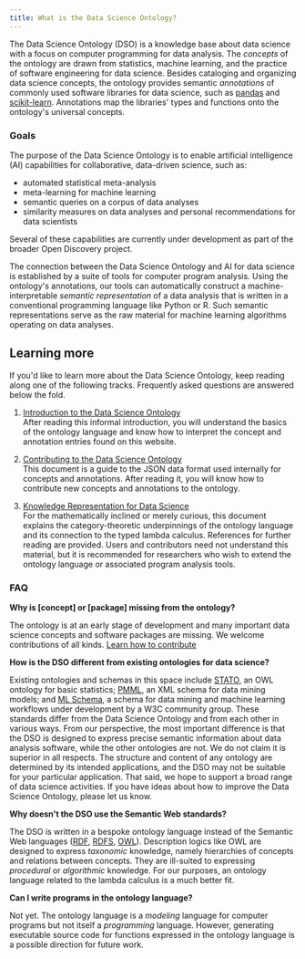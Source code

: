```yaml
---
title: What is the Data Science Ontology?
---
```


The Data Science Ontology (DSO) is a knowledge base about data science with a focus on computer programming for data analysis. The *concepts* of the ontology are drawn from statistics, machine learning, and the practice of software engineering for data science. Besides cataloging and organizing data science concepts, the ontology provides semantic *annotations* of commonly used software libraries for data science, such as [pandas](https://pandas.pydata.org/) and [scikit-learn](http://scikit-learn.org/). Annotations map the libraries' types and functions onto the ontology's universal concepts.

### Goals

The purpose of the Data Science Ontology is to enable artificial intelligence (AI) capabilities for collaborative, data-driven science, such as:

- automated statistical meta-analysis
- meta-learning for machine learning
- semantic queries on a corpus of data analyses
- similarity measures on data analyses and personal recommendations for data scientists

Several of these capabilities are currently under development as part of the broader Open Discovery project.

The connection between the Data Science Ontology and AI for data science is established by a suite of tools for computer program analysis. Using the ontology's annotations, our tools can automatically construct a machine-interpretable *semantic representation* of a data analysis that is written in a conventional programming language like Python or R. Such semantic representations serve as the raw material for machine learning algorithms operating on data analyses.

## Learning more

If you'd like to learn more about the Data Science Ontology, keep reading along one of the following tracks. Frequently asked questions are answered below the fold.

1. [Introduction to the Data Science Ontology](/page/intro)  
   After reading this informal introduction, you will understand the basics of the ontology language and know how to interpret the concept and annotation entries found on this website.

2. [Contributing to the Data Science Ontology](/page/contributing)  
   This document is a guide to the JSON data format used internally for concepts and annotations. After reading it, you will know how to contribute new concepts and annotations to the ontology.

3. [Knowledge Representation for Data Science](/page/math)  
   For the mathematically inclined or merely curious, this document explains the category-theoretic underpinnings of the ontology language and its connection to the typed lambda calculus. References for further reading are provided. Users and contributors need not understand this material, but it is recommended for researchers who wish to extend the ontology language or associated program analysis tools.

### FAQ

**Why is \[concept\] or \[package\] missing from the ontology?**

The ontology is at an early stage of development and many important data science concepts and software packages are missing. We welcome contributions of all kinds. [Learn how to contribute](/page/contributing)

**How is the DSO different from existing ontologies for data science?**

Existing ontologies and schemas in this space include [STATO](http://stato-ontology.org/), an OWL ontology for basic statistics; [PMML](http://dmg.org/pmml/v4-3/GeneralStructure.html), an XML schema for data mining models; and [ML Schema](https://www.w3.org/community/ml-schema/), a schema for data mining and machine learning workflows under development by a W3C community group. These standards differ from the Data Science Ontology and from each other in various ways. From our perspective, the most important difference is that the DSO is designed to express precise semantic information about data analysis software, while the other ontologies are not. We do not claim it is superior in all respects. The structure and content of any  ontology are determined by its intended applications, and the DSO may not be suitable for your particular application. That said, we hope to support a broad range of data science activities. If you have ideas about how to improve the Data Science Ontology, please let us know.

**Why doesn't the DSO use the Semantic Web standards?**

The DSO is written in a bespoke ontology language instead of the Semantic Web languages ([RDF](https://www.w3.org/TR/rdf11-primer/), [RDFS](https://www.w3.org/TR/rdf-schema/), [OWL](https://www.w3.org/TR/owl-primer/)). Description logics like OWL are designed to express *taxonomic* knowledge, namely hierarchies of concepts and relations between concepts. They are ill-suited to expressing *procedural* or *algorithmic* knowledge. For our purposes, an ontology language related to the lambda calculus is a much better fit.

**Can I write programs in the ontology language?**

Not yet. The ontology language is a *modeling* language for computer programs but not itself a *programming* language. However, generating executable source code for functions expressed in the ontology language is a possible direction for future work.
